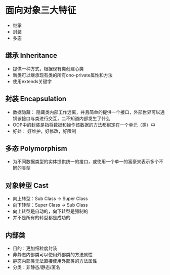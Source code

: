 # 面向对象三大特征
- 继承
- 封装
- 多态

## 继承 Inheritance
- 提供一种方式，根据现有类创建心类
- 新类可以继承现有类的所有ono-private属性和方法
- 使用extends关键字

## 封装 Encapsulation
- 数据隐藏： 隐藏类内部工作远离，并且简单的提供一个接口，外部世界可以通锅该接口与类进行交互，二不知道内部发生了什么
- OOP中的封装是指将数据和操作该数据的方法都绑定在一个单元（类）中
- 好处： 好维护，好修改，好限制

## 多态 Polymorphism
- 为不同数据类型的实体提供统一的接口，或使用一个单一的富豪来表示多个不同的类型

## 对象转型 Cast
- 向上转型：Sub Class -> Super Class
- 向下转型：Super Class -> Sub Class
- 向上转型是自动的，向下转型是强制的
- 并不是所有的转型都是成功的

## 内部类
- 目的：更加细粒度封装
- 非静态内部类可以使用外部类的方法属性
- 静态内部类无法直接使用外部类的方法属性
- 分类：非静态/静态/匿名
